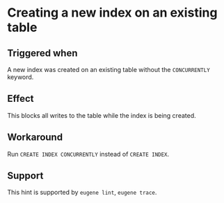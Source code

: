 # Creating a new index on an existing table

## Triggered when

A new index was created on an existing table without the `CONCURRENTLY` keyword.

## Effect

This blocks all writes to the table while the index is being created.

## Workaround

Run `CREATE INDEX CONCURRENTLY` instead of `CREATE INDEX`.

## Support

This hint is supported by `eugene lint`, `eugene trace`.

